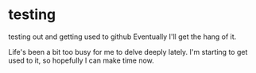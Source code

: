 # testing
testing out and getting used to github
Eventually I'll get the hang of it.

Life's been a bit too busy for me to delve deeply lately.  I'm starting to get used to it, so hopefully I can make time now.
